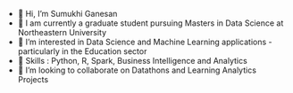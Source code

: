 - 👋 Hi, I’m Sumukhi Ganesan
- 🏫 I am currently a graduate student pursuing Masters in Data Science at Northeastern University
- 👀 I’m interested in Data Science and Machine Learning applications - particularly in the Education sector
- 🌱 Skills : Python, R, Spark, Business Intelligence and Analytics
- 💞️ I’m looking to collaborate on Datathons and Learning Analytics Projects

<!---
sumukhig/sumukhig is a ✨ special ✨ repository because its `README.md` (this file) appears on your GitHub profile.
You can click the Preview link to take a look at your changes.
--->
